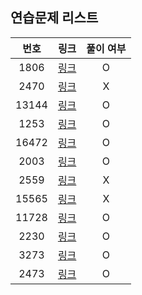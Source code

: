## 연습문제 리스트

| 번호  |            링크             | 풀이 여부 |
| :---: | :-------------------------: | :-------: |
| 1806  | [링크](http://boj.kr/1806)  |     O     |
| 2470  | [링크](http://boj.kr/2470)  |     X     |
| 13144 | [링크](http://boj.kr/13144) |     O     |
| 1253  | [링크](http://boj.kr/1253)  |     O     |
| 16472 | [링크](http://boj.kr/16472) |     O     |
| 2003  | [링크](http://boj.kr/2003)  |     O     |
| 2559  | [링크](http://boj.kr/2559)  |     X     |
| 15565 | [링크](http://boj.kr/15565) |     X     |
| 11728 | [링크](http://boj.kr/11728) |     O     |
| 2230  | [링크](http://boj.kr/2230)  |     O     |
| 3273  | [링크](http://boj.kr/3273)  |     O     |
| 2473  | [링크](http://boj.kr/2473)  |     O     |
